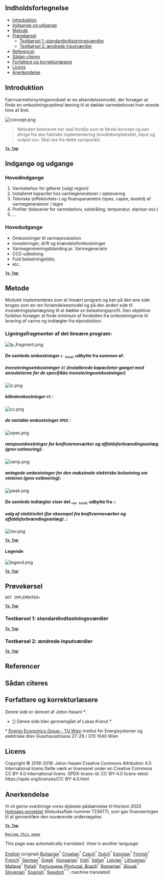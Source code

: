 <h2> Indholdsfortegnelse </h2><ul><li> <a href="#introduction">Introduktion</a> </li><li> <a href="#inputs-and-outputs">Indgange og udgange</a> </li><li> <a href="#method">Metode</a> </li><li> <a href="#sample-run">Prøvekørsel</a> <ul><li> <a href="#test-run-1-default-input-values">Testkørsel 1: standardindtastningsværdier</a> </li><li> <a href="#test-run-2-modified-input-values">Testkørsel 2: ændrede inputværdier</a> </li></ul></li><li> <a href="#references">Referencer</a> </li><li> <a href="#how-to-cite">Sådan citeres</a> </li><li> <a href="#authors-and-reviewers">Forfattere og korrekturlæsere</a> </li><li> <a href="#license">Licens</a> </li><li> <a href="#acknowledgement">Anerkendelse</a> </li></ul><h2> Introduktion </h2><p> Fjernvarmeforsyningsmodulet er en afsendelsesmodel, der forsøger at finde en omkostningsoptimal løsning til at dække varmebehovet hver eneste time af året. </p><p><img alt="concept.png" src="https://github.com/HotMaps/hotmaps_wiki/blob/master/Images/dh_supply/concept.png"/></p><blockquote><p> Metoden beskrevet her skal forstås som et første koncept og kan afvige fra den faktiske implementering (modelkompleksitet, input og output osv. Skal ses fra dette synspunkt). </p></blockquote><p><ins> <code><strong><a href="#table-of-contents">To Top</a></strong></code> </ins> </p><h2> Indgange og udgange </h2><h3> Hovedindgange </h3><ol><li> Varmebehov for gitteret (valgt region) </li><li> Installeret kapacitet hos varmegeneratorer / opbevaring </li><li> Tekniske (effektivitets-) og finansparametre (opex, capex, levetid) af varmegeneratorer / lagre </li><li> Profiler (tidsserier for varmebehov, solstråling, temperatur, elpriser osv.) </li><li> ... </li></ol><h3> Hovedudgange </h3><ul><li> Omkostninger til varmeproduktion </li><li> Investeringer, drift og brændstofomkostninger </li><li> Varmegenereringsblanding pr. Varmegenerator </li><li> CO2-udledning </li><li> Fuld belastningstider, </li><li> etc.. </li></ul><p><ins> <code><strong><a href="#table-of-contents">To Top</a></strong></code> </ins> </p><h2> Metode </h2><p> Modulet implementeres som et lineært program og kan på den ene side bruges som en ren forsendelsesmodel og på den anden side til investeringsplanlægning til at dække en belastningsprofil. Den objektive funktion forsøger at finde minimum af forskellen fra omkostningerne til levering af varme og indtægter fra elproduktion. </p><h3> Ligningsfragmenter af det lineære program: </h3><p><img alt="lp_fragment.png" src="https://github.com/HotMaps/hotmaps_wiki/blob/master/Images/dh_supply/lp_fragment.png"/></p><h4> De samlede omkostninger <code>c <sub>total</sub></code> udbytte fra summen af: </h4><h5> investeringsomkostninger <code>IC</code> (installerede kapaciteter ganget med annuiteterne for de specifikke investeringsomkostninger) </h5><p><img alt="ic.png" src="https://github.com/HotMaps/hotmaps_wiki/blob/master/Images/dh_supply/ic.png"/></p><h5> billedomkostninger <code>CC</code> : </h5><p><img alt="cc.png" src="https://github.com/HotMaps/hotmaps_wiki/blob/master/Images/dh_supply/cc.png"/></p><h5> de variable omkostninger <code>OPEX</code> : </h5><p><img alt="opex.png" src="https://github.com/HotMaps/hotmaps_wiki/blob/master/Images/dh_supply/opex.png"/></p><h5> rampeomkostninger for kraftvarmeværker og affaldsforbrændingsanlæg (grov estimering): </h5><p><img alt="ramp.png" src="https://github.com/HotMaps/hotmaps_wiki/blob/master/Images/dh_supply/ramp.png"/></p><h5> antagede omkostninger for den maksimale elektriske belastning om vinteren (grov estimering): </h5><p><img alt="peak.png" src="https://github.com/HotMaps/hotmaps_wiki/blob/master/Images/dh_supply/peak.png"/></p><h4> De samlede indtægter viser det <code><sub>rev total</sub></code> udbytte fra :: </h4><h5> salg af elektricitet (for eksempel fra kraftvarmeværker og affaldsforbrændingsanlæg) .: </h5><p><img alt="rev.png" src="https://github.com/HotMaps/hotmaps_wiki/blob/master/Images/dh_supply/rev.png"/></p><p><ins> <code><strong><a href="#table-of-contents">To Top</a></strong></code> </ins> </p><h4> Legende </h4><p><img alt="legend.png" src="https://github.com/HotMaps/hotmaps_wiki/blob/master/Images/dh_supply/legend.png"/></p><p><ins> <code><strong><a href="#table-of-contents">To Top</a></strong></code> </ins> </p><h2> Prøvekørsel </h2><p> <code>NOT IMPLEMENTED&gt;</code> </p> <p><ins> <code><strong><a href="#table-of-contents">To Top</a></strong></code> </ins> </p><h3> Testkørsel 1: standardindtastningsværdier </h3><p><ins> <code><strong><a href="#table-of-contents">To Top</a></strong></code> </ins> </p><h3> Testkørsel 2: ændrede inputværdier </h3><p><ins> <code><strong><a href="#table-of-contents">To Top</a></strong></code> </ins> </p><h2> Referencer </h2><h2> Sådan citeres </h2><h2> Forfattere og korrekturlæsere </h2><p> Denne side er skrevet af Jeton Hasani *. </p><ul><li> [] Denne side blev gennemgået af Lukas Kranzl *. </li></ul><p> * <a href="https://eeg.tuwien.ac.at/">Energy Economics Group - TU Wien</a> Institut for Energisystemer og elektriske drev Gusshausstrasse 27-29 / 370 1040 Wien </p><h2> Licens </h2><p> Copyright © 2016-2018: Jeton Hasani Creative Commons Attribution 4.0 International licens Dette værk er licenseret under en Creative Commons CC BY 4.0 International licens. SPDX-licens-id: CC-BY-4.0 licens-tekst: https://spdx.org/licenses/CC-BY-4.0.html </p><h2> Anerkendelse </h2><p> Vi vil gerne overbringe vores dybeste påskønnelse til Horizon 2020 <a href="https://www.hotmaps-project.eu">Hotmaps-projektet</a> (tilskudsaftale nummer 723677), som gav finansieringen til at gennemføre den nuværende undersøgelse. </p><p><ins> <code><strong><a href="#table-of-contents">To Top</a></strong></code> </ins> </p><p> <code><a href="https://github.com/HotMaps/hotmaps_wiki/wiki/CM_DH_supply/_edit">Review this page</a></code> </p>

This page was automatically translated. View in another language:

[English](en-CM-District-heating-supply-dispatch) (original) [Bulgarian](bg-CM-District-heating-supply-dispatch)<sup>\*</sup> [Croatian](hr-CM-District-heating-supply-dispatch)<sup>\*</sup> [Czech](cs-CM-District-heating-supply-dispatch)<sup>\*</sup>  [Dutch](nl-CM-District-heating-supply-dispatch)<sup>\*</sup> [Estonian](et-CM-District-heating-supply-dispatch)<sup>\*</sup> [Finnish](fi-CM-District-heating-supply-dispatch)<sup>\*</sup> [French](fr-CM-District-heating-supply-dispatch)<sup>\*</sup> [German](de-CM-District-heating-supply-dispatch)<sup>\*</sup> [Greek](el-CM-District-heating-supply-dispatch)<sup>\*</sup> [Hungarian](hu-CM-District-heating-supply-dispatch)<sup>\*</sup> [Irish](ga-CM-District-heating-supply-dispatch)<sup>\*</sup> [Italian](it-CM-District-heating-supply-dispatch)<sup>\*</sup> [Latvian](lv-CM-District-heating-supply-dispatch)<sup>\*</sup> [Lithuanian](lt-CM-District-heating-supply-dispatch)<sup>\*</sup> [Maltese](mt-CM-District-heating-supply-dispatch)<sup>\*</sup> [Polish](pl-CM-District-heating-supply-dispatch)<sup>\*</sup> [Portuguese (Portugal, Brazil)](pt-CM-District-heating-supply-dispatch)<sup>\*</sup> [Romanian](ro-CM-District-heating-supply-dispatch)<sup>\*</sup> [Slovak](sk-CM-District-heating-supply-dispatch)<sup>\*</sup> [Slovenian](sl-CM-District-heating-supply-dispatch)<sup>\*</sup> [Spanish](es-CM-District-heating-supply-dispatch)<sup>\*</sup> [Swedish](sv-CM-District-heating-supply-dispatch)<sup>\*</sup>
<sup>\*</sup>: machine translated
